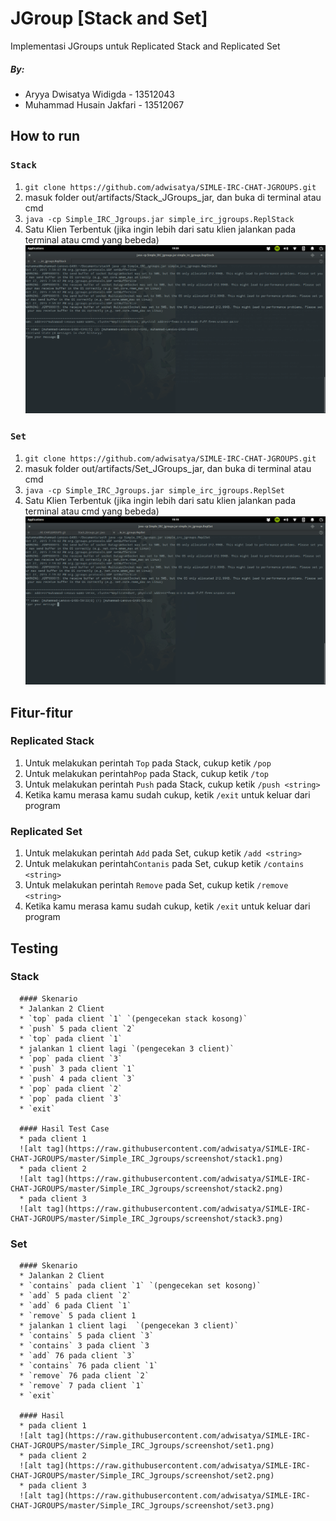 # JGroup [Stack and Set]
Implementasi JGroups untuk Replicated Stack and Replicated Set

##### By:
* Aryya Dwisatya Widigda - 13512043
* Muhammad Husain Jakfari - 13512067

## How to run
### `Stack`

 1. `git clone https://github.com/adwisatya/SIMLE-IRC-CHAT-JGROUPS.git`
 2. masuk folder out/artifacts/Stack_JGroups_jar, dan buka di terminal atau cmd
 3. `java -cp Simple_IRC_Jgroups.jar simple_irc_jgroups.ReplStack`
 4. Satu Klien Terbentuk (jika ingin lebih dari satu klien jalankan pada terminal atau cmd yang bebeda)
![alt tag](https://raw.githubusercontent.com/adwisatya/SIMLE-IRC-CHAT-JGROUPS/master/Simple_IRC_Jgroups/screenshot/stackstart.png)

### `Set`

 1. `git clone https://github.com/adwisatya/SIMLE-IRC-CHAT-JGROUPS.git`
 2. masuk folder out/artifacts/Set_JGroups_jar, dan buka di terminal atau cmd
 3. `java -cp Simple_IRC_Jgroups.jar simple_irc_jgroups.ReplSet`
 4. Satu Klien Terbentuk (jika ingin lebih dari satu klien jalankan pada terminal atau cmd yang bebeda)
![alt tag](https://raw.githubusercontent.com/adwisatya/SIMLE-IRC-CHAT-JGROUPS/master/Simple_IRC_Jgroups/screenshot/setstart.png)

## Fitur-fitur
### Replicated Stack
 1. Untuk melakukan perintah ```Top``` pada Stack, cukup ketik ```/pop```
 2. Untuk melakukan perintah```Pop``` pada Stack, cukup ketik ```/top```
 3. Untuk melakukan perintah ```Push``` pada Stack, cukup ketik ```/push <string>```
 4. Ketika kamu merasa kamu sudah cukup, ketik ```/exit``` untuk keluar dari program

### Replicated Set
 1. Untuk melakukan perintah ```Add``` pada Set, cukup ketik ```/add <string>```
 2. Untuk melakukan perintah```Contanis``` pada Set, cukup ketik ```/contains <string>```
 3. Untuk melakukan perintah ```Remove``` pada Set, cukup ketik ```/remove <string>```
 4. Ketika kamu merasa kamu sudah cukup, ketik ```/exit``` untuk keluar dari program

## Testing
   ### Stack
      #### Skenario
      * Jalankan 2 Client
      * `top` pada client `1` `(pengecekan stack kosong)`
      * `push` 5 pada client `2`
      * `top` pada client `1`
      * jalankan 1 client lagi `(pengecekan 3 client)`
      * `pop` pada client `3`
      * `push` 3 pada client `1`
      * `push` 4 pada client `3`
      * `pop` pada client `2`
      * `pop` pada client `3`
      * `exit`

      #### Hasil Test Case
      * pada client 1
      ![alt tag](https://raw.githubusercontent.com/adwisatya/SIMLE-IRC-CHAT-JGROUPS/master/Simple_IRC_Jgroups/screenshot/stack1.png)
      * pada client 2
      ![alt tag](https://raw.githubusercontent.com/adwisatya/SIMLE-IRC-CHAT-JGROUPS/master/Simple_IRC_Jgroups/screenshot/stack2.png)
      * pada client 3
      ![alt tag](https://raw.githubusercontent.com/adwisatya/SIMLE-IRC-CHAT-JGROUPS/master/Simple_IRC_Jgroups/screenshot/stack3.png)

   ### Set
      #### Skenario
      * Jalankan 2 Client
      * `contains` pada client `1` `(pengecekan set kosong)`
      * `add` 5 pada client `2`
      * `add` 6 pada Client `1`
      * `remove` 5 pada client 1
      * jalankan 1 client lagi  `(pengecekan 3 client)`
      * `contains` 5 pada client `3`
      * `contains` 3 pada client `3
      * `add` 76 pada client `3`
      * `contains` 76 pada client `1`
      * `remove` 76 pada client `2`
      * `remove` 7 pada client `1`
      * `exit`

      #### Hasil
      * pada client 1
      ![alt tag](https://raw.githubusercontent.com/adwisatya/SIMLE-IRC-CHAT-JGROUPS/master/Simple_IRC_Jgroups/screenshot/set1.png)
      * pada client 2
      ![alt tag](https://raw.githubusercontent.com/adwisatya/SIMLE-IRC-CHAT-JGROUPS/master/Simple_IRC_Jgroups/screenshot/set2.png)
      * pada client 3
      ![alt tag](https://raw.githubusercontent.com/adwisatya/SIMLE-IRC-CHAT-JGROUPS/master/Simple_IRC_Jgroups/screenshot/set3.png)
